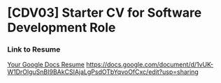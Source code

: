 # [CDV03] Starter CV for Software Development Role


### Link to Resume
[Your Google Docs Resume](<insert your Google Docs link here>)
https://docs.google.com/document/d/1vUK-W1DrOlguSnBI9BAkCSIAjaLgPsdOTbYqvoOfCxc/edit?usp=sharing


